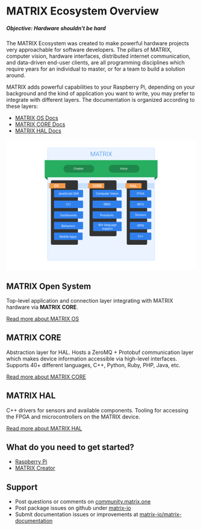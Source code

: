 # MATRIX Ecosystem Overview

##### Objective: Hardware shouldn't be hard

The MATRIX Ecosystem was created to make powerful hardware projects very approachable for software developers. The pillars of MATRIX, computer vision, hardware interfaces, distributed internet communication, and data-driven end-user clients, are all programming disciplines which require years for an individual to master, or for a team to build a solution around.

MATRIX adds powerful capabilities to your Raspberry Pi, depending on your background and the kind of application you want to write, you may prefer to integrate with different layers. The documentation is organized according to these layers:

* [MATRIX OS Docs](/#matrix-open-system)
* [MATRIX CORE Docs](/#matrix-core)
* [MATRIX HAL Docs](/#matrix-hal)

![MATRIX Ecosystem Overview](img/overview-diagram.png)

## MATRIX Open System

Top-level application and connection layer integrating with MATRIX hardware via **MATRIX CORE**.

[Read more about MATRIX OS](matrix-os/overview/)

## MATRIX CORE

Abstraction layer for HAL. Hosts a ZeroMQ + Protobuf communication layer which makes device information accessible via high-level interfaces. Supports 40+ different languages, C++, Python, Ruby, PHP, Java, etc. 

[Read more about MATRIX CORE](matrix-core/index.md)

## MATRIX HAL

C++ drivers for sensors and available components. Tooling for accessing the FPGA and microcontrollers on the MATRIX device.

[Read more about MATRIX HAL](matrix-hal/index.md)

## What do you need to get started?

* [Raspberry Pi](https://www.raspberrypi.org)
* [MATRIX Creator](https://creator.matrix.one)


## Support

* Post questions or comments on [community.matrix.one](http://community.matrix.one/)
* Post package issues on github under [matrix-io](https://github.com/matrix-io)
* Submit documentation issues or improvements at [matrix-io/matrix-documentation](https://github.com/matrix-io/matrix-documentation)

